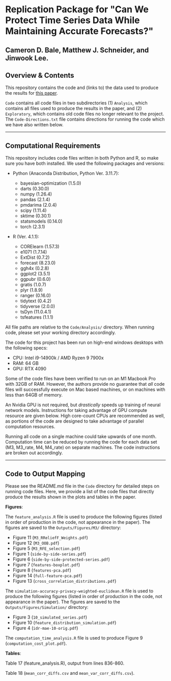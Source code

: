 # Replication Package for "Can We Protect Time Series Data While Maintaining Accurate Forecasts?"

Cameron D. Bale, Matthew J. Schneider, and Jinwook Lee.
---
Overview & Contents
---

This repository contains the code and (links to) the data used to produce the results for [this paper](https://www.researchgate.net/publication/372621568_Can_We_Protect_Time_Series_Data_While_Maintaining_Accurate_Forecasts).

`Code` contains all code files in two subdirectories (1) `Analysis`, which contains all files used to produce the results in the paper, and (2) `Exploratory`, which contains old code files no longer relevant to the project. The `Code-Directions.txt` file contains directions for running the code which we have also written below.

---

## Computational Requirements

This repository includes code files written in both Python and R, so make sure you have both installed. We used the following packages and versions:

* Python (Anaconda Distribution, Python Ver. 3.11.7):
    - bayesian-optimization (1.5.0)
    - darts (0.30.0)
    - numpy (1.26.4)
    - pandas (2.1.4)
    - pmdarima (2.0.4)
    - scipy (1.11.4)
    - sktime (0.30.1)
    - statsmodels (0.14.0)
    - torch (2.3.1)

* R (Ver. 4.1.1): 
    - CORElearn (1.57.3)
    - e1071 (1.7.14)
    - ExtDist (0.7.2)
    - forecast (8.23.0)
    - ggh4x (0.2.8)
    - ggplot2 (3.5.1)
    - ggpubr (0.6.0)
    - gratis (1.0.7)
    - plyr (1.8.9)
    - ranger (0.16.0)
    - tidytext (0.4.2)
    - tidyverse (2.0.0)
    - tsDyn (11.0.4.1)
    - tsfeatures (1.1.1)

All file paths are relative to the `Code/Analysis/` directory. When running code, please set your working directory accordingly.

The code for this project has been run on high-end windows desktops with the following specs:

* CPU: Intel i9-14900k / AMD Ryzen 9 7900x
* RAM: 64 GB
* GPU: RTX 4090

Some of the code files have been verified to run on an M1 Macbook Pro with 32GB of RAM. However, the authors provide no guarantee that *all* code files will successfully execute on Mac based machines, or on machines with less than 64GB of memory. 

An Nvidia GPU is not required, but *drastically* speeds up training of neural network models. Instructions for taking advantage of GPU compute resource are given below. High core-count CPUs are recommended as well, as portions of the code are designed to take advantage of parallel computation resources.

Running all code on a single machine could take upwards of one month. Computation time can be reduced by running the code for each data set (M3, M3_rate, M4, M4_rate) on separate machines. The code instructions are broken out accordingly.

---

## Code to Output Mapping

Please see the README.md file in the `Code` directory for detailed steps on running code files. Here, we provide a list of the code files that directly produce the results shown in the plots and tables in the paper.

**Figures**:

The `feature_analysis.R` file is used to produce the following figures (listed in order of production in the code, not appearance in the paper). The figures are saved to the `Outputs/Figures/M3/` directory:

* Figure 11 (`M3_RReliefF_Weights.pdf`)
* Figure 12 (`M3_OOB.pdf`)
* Figure 5 (`M3_RFE_selection.pdf`)
* Figure 1 (`side-by-side-series.pdf`)
* Figure 6 (`side-by-side-protected-series.pdf`)
* Figure 7 (`features-boxplot.pdf`)
* Figure 8 (`features-pca.pdf`)
* Figure 14 (`full-feature-pca.pdf`)
* Figure 13 (`cross_correlation_distributions.pdf`)

The `simulation-accuracy-privacy-weighted-euclidean.R` file is used to produce the following figures (listed in order of production in the code, not appearance in the paper). The figures are saved to the `Outputs/Figures/Simulation/` directory:

* Figure 3 (`10_simulated_series.pdf`)
* Figure 10 (`feature_distribution_simulation.pdf`)
* Figure 4 (`idr-mae-10-orig.pdf`)

The `computation_time_analysis.R` file is used to produce Figure 9 (`computation_cost_plot.pdf`).

**Tables**:

Table 17 (feature_analysis.R), output from lines 836-860.

Table 18 (`mean_corr_diffs.csv` and `mean_var_corr_diffs.csv`).

